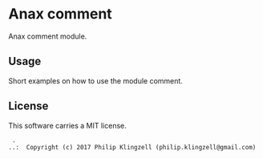 Anax comment
==================================

Anax comment module.



Usage
------------------

Short examples on how to use the module comment.



License
------------------

This software carries a MIT license.



```
 .  
..:  Copyright (c) 2017 Philip Klingzell (philip.klingzell@gmail.com)
```
